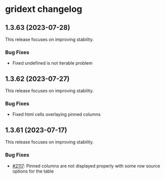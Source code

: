 # gridext changelog

## 1.3.63 (2023-07-28)

This release focuses on improving stability.

### Bug Fixes

* Fixed undefined is not iterable problem

## 1.3.62 (2023-07-27)

This release focuses on improving stability.

### Bug Fixes

* Fixed html cells overlaying pinned columns

## 1.3.61 (2023-07-17)

This release focuses on improving stability.

### Bug Fixes

* [#2117](https://github.com/datagrok-ai/public/issues/2117): Pinned columns are not displayed properly with some row source options for the table
